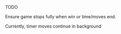 TODO

Ensure game stops fully when win or time/moves end.

Currently, timer moves continue in background 
